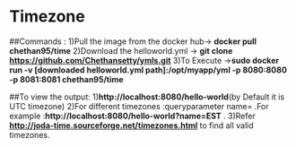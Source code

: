 # Timezone
##Commands :
  1)Pull the image from the docker hub-> __docker pull chethan95/time__
  2)Download the helloworld.yml -> __git clone https://github.com/Chethansetty/ymls.git__
  3)To Execute ->__sudo docker run -v  [downloaded helloworld.yml path]:/opt/myapp/yml  -p 8080:8080 -p 8081:8081  chethan95/time__

##To view the output:
    1)__http://localhost:8080/hello-world__(by Default it is UTC timezone)
    2)For different timezones :queryparameter name=<yourinput> .For example :__http://localhost:8080/hello-world?name=EST__ .
    3)Refer __http://joda-time.sourceforge.net/timezones.html__ to find all valid timezones.



     
     
     
  
  
